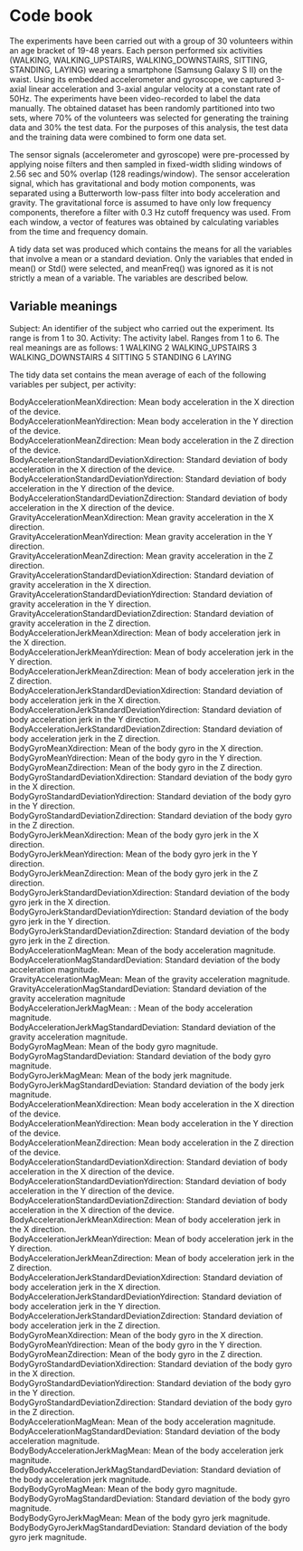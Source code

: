 # Code book
The experiments have been carried out with a group of 30 volunteers within an age bracket of 19-48 years. 
Each person performed six activities (WALKING, WALKING_UPSTAIRS, WALKING_DOWNSTAIRS, SITTING, STANDING, LAYING) wearing a smartphone (Samsung Galaxy S II) on the waist. 
Using its embedded accelerometer and gyroscope, we captured 3-axial linear acceleration and 3-axial angular velocity at a constant rate of 50Hz. 
The experiments have been video-recorded to label the data manually. 
The obtained dataset has been randomly partitioned into two sets, where 70% of the volunteers was selected for generating the training data and 30% the test data.
For the purposes of this analysis, the test data and the training data were combined to form one data set.

The sensor signals (accelerometer and gyroscope) were pre-processed by applying noise filters and then sampled in fixed-width sliding windows of 2.56 sec and 50% overlap (128 readings/window). 
The sensor acceleration signal, which has gravitational and body motion components, was separated using a Butterworth low-pass filter into body acceleration and gravity. 
The gravitational force is assumed to have only low frequency components, therefore a filter with 0.3 Hz cutoff frequency was used. 
From each window, a vector of features was obtained by calculating variables from the time and frequency domain.

A tidy data set was produced which contains the means for all the variables that involve a mean or a standard deviation. Only the variables that ended in mean() or Std() were selected, and meanFreq() was ignored as it is not strictly a mean of a variable. 
The variables are described below. 

## Variable meanings 
Subject: An identifier of the subject who carried out the experiment. Its range is from 1 to 30.
Activity: The activity label. Ranges from 1 to 6. The real meanings are as follows:
1 WALKING
2 WALKING_UPSTAIRS
3 WALKING_DOWNSTAIRS
4 SITTING
5 STANDING
6 LAYING

The tidy data set contains the mean average of each of the following variables per subject, per activity:

BodyAccelerationMeanXdirection: Mean body acceleration in the X direction of the device. <br />
BodyAccelerationMeanYdirection: Mean body acceleration in the Y direction of the device.<br />
BodyAccelerationMeanZdirection: Mean body acceleration in the Z direction of the device.<br />
BodyAccelerationStandardDeviationXdirection: Standard deviation of body acceleration in the X direction of the device.<br />
BodyAccelerationStandardDeviationYdirection: Standard deviation of body acceleration in the Y direction of the device.<br />
BodyAccelerationStandardDeviationZdirection: Standard deviation of body acceleration in the X direction of the device.<br />
GravityAccelerationMeanXdirection: Mean gravity acceleration in the X direction.<br />
GravityAccelerationMeanYdirection: Mean gravity acceleration in the Y direction.<br />
GravityAccelerationMeanZdirection: Mean gravity acceleration in the Z direction.<br />
GravityAccelerationStandardDeviationXdirection: Standard deviation of gravity acceleration in the X direction.<br />
GravityAccelerationStandardDeviationYdirection: Standard deviation of gravity acceleration in the Y direction.<br />
GravityAccelerationStandardDeviationZdirection: Standard deviation of gravity acceleration in the Z direction.<br />
BodyAccelerationJerkMeanXdirection: Mean of body acceleration jerk in the X direction.<br />
BodyAccelerationJerkMeanYdirection: Mean of body acceleration jerk in the Y direction.<br />
BodyAccelerationJerkMeanZdirection: Mean of body acceleration jerk in the Z direction.<br />
BodyAccelerationJerkStandardDeviationXdirection: Standard deviation of body acceleration jerk in the X direction.<br />
BodyAccelerationJerkStandardDeviationYdirection: Standard deviation of body acceleration jerk in the Y direction.<br />
BodyAccelerationJerkStandardDeviationZdirection: Standard deviation of body acceleration jerk in the Z direction.<br />
BodyGyroMeanXdirection: Mean of the body gyro in the X direction.<br />
BodyGyroMeanYdirection: Mean of the body gyro in the Y direction.<br />
BodyGyroMeanZdirection: Mean of the body gyro in the Z direction.<br />
BodyGyroStandardDeviationXdirection: Standard deviation of the body gyro in the X direction.<br />
BodyGyroStandardDeviationYdirection: Standard deviation of the body gyro in the Y direction.<br />
BodyGyroStandardDeviationZdirection: Standard deviation of the body gyro in the Z direction.<br />
BodyGyroJerkMeanXdirection: Mean of the body gyro jerk in the X direction. <br />
BodyGyroJerkMeanYdirection: Mean of the body gyro jerk in the Y direction. <br />
BodyGyroJerkMeanZdirection: Mean of the body gyro jerk in the Z direction. <br />
BodyGyroJerkStandardDeviationXdirection: Standard deviation of the body gyro jerk in the X direction. <br />
BodyGyroJerkStandardDeviationYdirection: Standard deviation of the body gyro jerk in the Y direction. <br />
BodyGyroJerkStandardDeviationZdirection: Standard deviation of the body gyro jerk in the Z direction. <br />
BodyAccelerationMagMean: Mean of the body acceleration magnitude. <br />
BodyAccelerationMagStandardDeviation: Standard deviation of the body acceleration magnitude. <br />
GravityAccelerationMagMean: Mean of the gravity acceleration magnitude. <br />
GravityAccelerationMagStandardDeviation: Standard deviation of the gravity acceleration magnitude<br />
BodyAccelerationJerkMagMean: : Mean of the body acceleration magnitude.<br />
BodyAccelerationJerkMagStandardDeviation: Standard deviation of the gravity acceleration magnitude.<br />
BodyGyroMagMean: Mean of the body gyro magnitude. <br />
BodyGyroMagStandardDeviation: Standard deviation of the body gyro magnitude. <br />
BodyGyroJerkMagMean: Mean of the body jerk magnitude. <br />
BodyGyroJerkMagStandardDeviation: Standard deviation of the body jerk magnitude. <br />
BodyAccelerationMeanXdirection: Mean body acceleration in the X direction of the device.<br /> 
BodyAccelerationMeanYdirection: Mean body acceleration in the Y direction of the device.<br />
BodyAccelerationMeanZdirection: Mean body acceleration in the Z direction of the device.<br />
BodyAccelerationStandardDeviationXdirection: Standard deviation of body acceleration in the X direction of the device.<br />
BodyAccelerationStandardDeviationYdirection: Standard deviation of body acceleration in the Y direction of the device.<br />
BodyAccelerationStandardDeviationZdirection: Standard deviation of body acceleration in the X direction of the device.<br />
BodyAccelerationJerkMeanXdirection: Mean of body acceleration jerk in the X direction.<br />
BodyAccelerationJerkMeanYdirection: Mean of body acceleration jerk in the Y direction.<br />
BodyAccelerationJerkMeanZdirection: Mean of body acceleration jerk in the Z direction.<br />
BodyAccelerationJerkStandardDeviationXdirection: Standard deviation of body acceleration jerk in the X direction.<br />
BodyAccelerationJerkStandardDeviationYdirection: Standard deviation of body acceleration jerk in the Y direction.<br />
BodyAccelerationJerkStandardDeviationZdirection: Standard deviation of body acceleration jerk in the Z direction.<br />
BodyGyroMeanXdirection: Mean of the body gyro in the X direction.<br />
BodyGyroMeanYdirection: Mean of the body gyro in the Y direction.<br />
BodyGyroMeanZdirection: Mean of the body gyro in the Z direction.<br />
BodyGyroStandardDeviationXdirection: Standard deviation of the body gyro in the X direction.<br />
BodyGyroStandardDeviationYdirection: Standard deviation of the body gyro in the Y direction.<br />
BodyGyroStandardDeviationZdirection: Standard deviation of the body gyro in the Z direction.<br />
BodyAccelerationMagMean: Mean of the body acceleration magnitude. <br />
BodyAccelerationMagStandardDeviation: Standard deviation of the body acceleration magnitude.<br /> 
BodyBodyAccelerationJerkMagMean: Mean of the body acceleration jerk magnitude. <br />
BodyBodyAccelerationJerkMagStandardDeviation: Standard deviation of the body acceleration jerk magnitude. <br />
BodyBodyGyroMagMean: Mean of the body gyro magnitude. <br />
BodyBodyGyroMagStandardDeviation: Standard deviation of the body gyro magnitude.<br />
BodyBodyGyroJerkMagMean: Mean of the body gyro jerk magnitude.<br />
BodyBodyGyroJerkMagStandardDeviation: Standard deviation of the body gyro jerk magnitude.<br />
